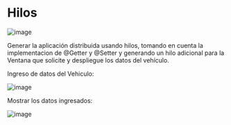 # Hilos
![image](https://github.com/user-attachments/assets/6e0ae608-d5ba-426f-93ae-560c246e87e6)

Generar la aplicación distribuida usando hilos, tomando en cuenta la implementacion de @Getter y @Setter y generando un hilo adicional para la Ventana que solicite y despliegue los datos del vehículo.

Ingreso de datos del Vehiculo:

![image](https://github.com/user-attachments/assets/4d15e505-779e-4a3e-beb5-f5c238e83adf)

Mostrar los datos ingresados:

![image](https://github.com/user-attachments/assets/073215d4-4e83-442a-8051-66aae9c1a064)



